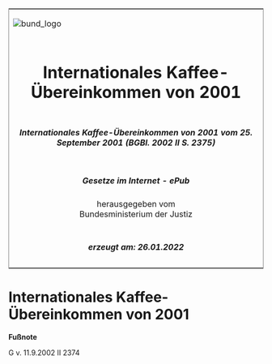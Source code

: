 <span id="DECKBLATT.html"></span>

<table border="0" frame="border" width="100%">

<tr valign="top">

<td align="left">

![bund\_logo](BfJ_2021_Web_de_de.gif)

</td>

<td align="right">

 

</td>

</tr>

<tr align="center" valign="middle">

<td colspan="2">

# Internationales Kaffee-Übereinkommen von 2001

</td>

</tr>

<tr align="center" valign="middle">

<td colspan="2">

##### Internationales Kaffee-Übereinkommen von 2001 vom 25. September 2001 (BGBl. 2002 II S. 2375)

</td>

</tr>

<tr align="center" valign="middle">

<td colspan="2">

  
  

##### Gesetze im Internet - ePub  
  
herausgegeben vom  
Bundesministerium der Justiz

</td>

</tr>

<tr align="center" valign="bottom">

<td colspan="2">

  
  

##### erzeugt am: 26.01.2022

</td>

</tr>

</table>

<span id="BJNR237520002.html"></span>

# Internationales Kaffee-Übereinkommen von 2001

<div>

  
**Fußnote**

<div class="jnhtml">

<div>

<div class="jurAbsatz">

G v. 11.9.2002 II 2374

</div>

</div>

</div>

</div>
